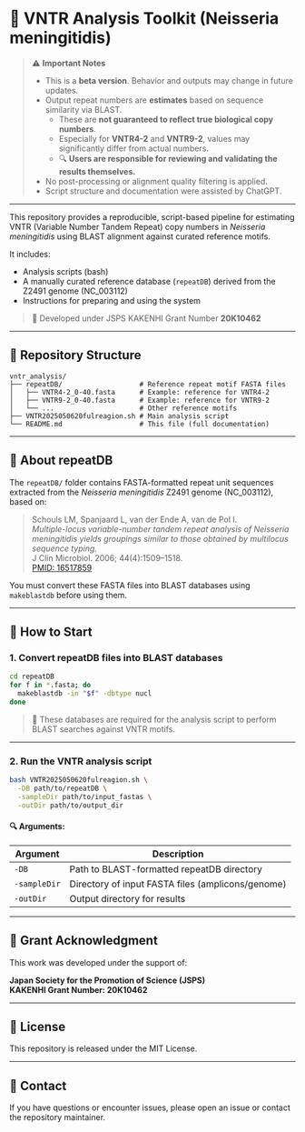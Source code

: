 # 🧬 VNTR Analysis Toolkit (Neisseria meningitidis)

> ⚠️ **Important Notes**  
> - This is a **beta version**. Behavior and outputs may change in future updates.  
> - Output repeat numbers are **estimates** based on sequence similarity via BLAST.  
>   - These are **not guaranteed to reflect true biological copy numbers**.  
>   - Especially for **VNTR4-2** and **VNTR9-2**, values may significantly differ from actual numbers.  
>   - 🔍 **Users are responsible for reviewing and validating the results themselves.**  
> - No post-processing or alignment quality filtering is applied.  
> - Script structure and documentation were assisted by ChatGPT.

---

This repository provides a reproducible, script-based pipeline for estimating VNTR (Variable Number Tandem Repeat) copy numbers in *Neisseria meningitidis* using BLAST alignment against curated reference motifs.

It includes:
- Analysis scripts (bash)
- A manually curated reference database (`repeatDB`) derived from the Z2491 genome (NC_003112)
- Instructions for preparing and using the system

> 🔬 Developed under JSPS KAKENHI Grant Number **20K10462**

---

## 📁 Repository Structure

```
vntr_analysis/
├── repeatDB/                   # Reference repeat motif FASTA files
│   ├── VNTR4-2_0-40.fasta      # Example: reference for VNTR4-2
│   ├── VNTR9-2_0-40.fasta      # Example: reference for VNTR9-2
│   └── ...                     # Other reference motifs
├── VNTR2025050620fulreagion.sh # Main analysis script
└── README.md                   # This file (full documentation)
```

---

## 🧾 About repeatDB

The `repeatDB/` folder contains FASTA-formatted repeat unit sequences extracted from the *Neisseria meningitidis* Z2491 genome (NC_003112), based on:

> Schouls LM, Spanjaard L, van der Ende A, van de Pol I.  
> *Multiple-locus variable-number tandem repeat analysis of Neisseria meningitidis yields groupings similar to those obtained by multilocus sequence typing.*  
> J Clin Microbiol. 2006; 44(4):1509–1518.  
> [PMID: 16517859](https://pubmed.ncbi.nlm.nih.gov/16517859/)

You must convert these FASTA files into BLAST databases using `makeblastdb` before using them.

---

## 🚀 How to Start

### 1. Convert repeatDB files into BLAST databases

```bash
cd repeatDB
for f in *.fasta; do
  makeblastdb -in "$f" -dbtype nucl
done
```

> 📌 These databases are required for the analysis script to perform BLAST searches against VNTR motifs.

---

### 2. Run the VNTR analysis script

```bash
bash VNTR2025050620fulreagion.sh \
  -DB path/to/repeatDB \
  -sampleDir path/to/input_fastas \
  -outDir path/to/output_dir
```

#### 🔍 Arguments:

| Argument     | Description                                          |
|--------------|------------------------------------------------------|
| `-DB`        | Path to BLAST-formatted repeatDB directory           |
| `-sampleDir` | Directory of input FASTA files (amplicons/genome)    |
| `-outDir`    | Output directory for results                         |

---

## 📜 Grant Acknowledgment

This work was developed under the support of:

**Japan Society for the Promotion of Science (JSPS)**  
**KAKENHI Grant Number: 20K10462**

---

## 🪪 License

This repository is released under the MIT License.

---

## 🙋 Contact

If you have questions or encounter issues, please open an issue or contact the repository maintainer.

